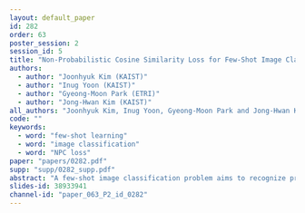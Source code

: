 ```yaml
---
layout: default_paper
id: 282
order: 63
poster_session: 2
session_id: 5
title: "Non-Probabilistic Cosine Similarity Loss for Few-Shot Image Classification"
authors:
  - author: "Joonhyuk Kim (KAIST)"
  - author: "Inug Yoon (KAIST)"
  - author: "Gyeong-Moon Park (ETRI)"
  - author: "Jong-Hwan Kim (KAIST)"
all_authors: "Joonhyuk Kim, Inug Yoon, Gyeong-Moon Park and Jong-Hwan Kim"
code: ""
keywords:
  - word: "few-shot learning"
  - word: "image classification"
  - word: "NPC loss"
paper: "papers/0282.pdf"
supp: "supp/0282_supp.pdf"
abstract: "A few-shot image classification problem aims to recognize previously unseen objects with a small amount of data. Many works have been offered to solve the problem, while a simple transfer learning method with the cosine similarity based cross-entropy loss is still powerful compared with other methods. To improve the performance, we propose a novel Non-Probabilistic Cosine similarity (NPC) loss for few-shot classification that can replace the cross-entropy loss with the cosine similarity. A key difference of NPC loss is that it uses values of inputs instead of their probabilities. By simply changing the loss function, our model avoids overfitting on a training set and performs well on few-shot tasks. Experimental results show that the model with NPC loss clearly outperforms those with other loss functions and also achieves excellent performance compared with state-of-the-art algorithms on Mini-Imagenet and CUB-200-2011 datasets."
slides-id: 38933941
channel-id: "paper_063_P2_id_0282"
---
```

